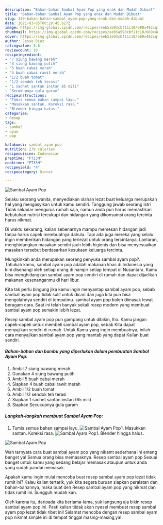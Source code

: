 ```yaml
---
description: "Bahan-bahan Sambal Ayam Pop yang enak dan Mudah Dibuat"
title: "Bahan-bahan Sambal Ayam Pop yang enak dan Mudah Dibuat"
slug: 329-bahan-bahan-sambal-ayam-pop-yang-enak-dan-mudah-dibuat
date: 2021-03-05T00:29:45.627Z
image: https://img-global.cpcdn.com/recipes/eeb5a593cbf11c10/680x482cq70/sambal-ayam-pop-foto-resep-utama.jpg
thumbnail: https://img-global.cpcdn.com/recipes/eeb5a593cbf11c10/680x482cq70/sambal-ayam-pop-foto-resep-utama.jpg
cover: https://img-global.cpcdn.com/recipes/eeb5a593cbf11c10/680x482cq70/sambal-ayam-pop-foto-resep-utama.jpg
author: Jesse Diaz
ratingvalue: 3.6
reviewcount: 10
recipeingredient:
- "7 siung bawang merah"
- "4 siung bawang putih"
- "5 buah cabai merah"
- "4 buah cabai rawit merah"
- "1/2 buah tomat"
- "1/2 sendok teh terasi"
- "1 sachet santan instan 65 mili"
- "Secukupnya gula garam"
recipeinstructions:
- "Tumis semua bahan sampai layu."
- "Masukkan santan. Koreksi rasa."
- "Blender hingga halus."
categories:
- Resep
tags:
- sambal
- ayam
- pop

katakunci: sambal ayam pop 
nutrition: 279 calories
recipecuisine: Indonesian
preptime: "PT13M"
cooktime: "PT33M"
recipeyield: "4"
recipecategory: Dinner

---
```



![Sambal Ayam Pop](https://img-global.cpcdn.com/recipes/eeb5a593cbf11c10/680x482cq70/sambal-ayam-pop-foto-resep-utama.jpg)

Selaku seorang wanita, menyediakan olahan lezat buat keluarga merupakan hal yang mengasyikan untuk kamu sendiri. Tanggung jawab seorang istri Tidak sekadar mengurus rumah saja, namun anda pun harus memastikan kebutuhan nutrisi tercukupi dan hidangan yang dikonsumsi orang tercinta harus nikmat.

Di waktu  sekarang, kalian sebenarnya mampu memesan hidangan jadi tanpa harus capek membuatnya dahulu. Tapi ada juga mereka yang selalu ingin memberikan hidangan yang terlezat untuk orang tercintanya. Lantaran, menghidangkan masakan sendiri jauh lebih higienis dan bisa menyesuaikan masakan tersebut berdasarkan kesukaan keluarga tercinta. 



Mungkinkah anda merupakan seorang penyuka sambal ayam pop?. Tahukah kamu, sambal ayam pop adalah makanan khas di Indonesia yang kini disenangi oleh setiap orang di hampir setiap tempat di Nusantara. Kamu bisa menghidangkan sambal ayam pop sendiri di rumah dan dapat dijadikan makanan kesenanganmu di hari libur.

Kita tak perlu bingung jika kamu ingin menyantap sambal ayam pop, sebab sambal ayam pop tidak sulit untuk dicari dan juga kita pun bisa mengolahnya sendiri di tempatmu. sambal ayam pop boleh dimasak lewat beragam cara. Saat ini telah banyak sekali resep modern yang membuat sambal ayam pop semakin lebih lezat.

Resep sambal ayam pop pun gampang untuk dibikin, lho. Kamu jangan capek-capek untuk membeli sambal ayam pop, sebab Kita dapat menyajikan sendiri di rumah. Untuk Kamu yang ingin membuatnya, inilah cara menyajikan sambal ayam pop yang mantab yang dapat Kalian buat sendiri.

<!--inarticleads1-->

##### Bahan-bahan dan bumbu yang diperlukan dalam pembuatan Sambal Ayam Pop:

1. Ambil 7 siung bawang merah
1. Gunakan 4 siung bawang putih
1. Ambil 5 buah cabai merah
1. Siapkan 4 buah cabai rawit merah
1. Ambil 1/2 buah tomat
1. Ambil 1/2 sendok teh terasi
1. Siapkan 1 sachet santan instan (65 mili)
1. Siapkan Secukupnya gula garam




<!--inarticleads2-->

##### Langkah-langkah membuat Sambal Ayam Pop:

1. Tumis semua bahan sampai layu.
<img src="https://img-global.cpcdn.com/steps/98e8560634af53cb/160x128cq70/sambal-ayam-pop-langkah-memasak-1-foto.jpg" alt="Sambal Ayam Pop">1. Masukkan santan. Koreksi rasa.
<img src="https://img-global.cpcdn.com/steps/216650f32f8f9994/160x128cq70/sambal-ayam-pop-langkah-memasak-2-foto.jpg" alt="Sambal Ayam Pop">1. Blender hingga halus.
<img src="https://img-global.cpcdn.com/steps/14290b434d8470fc/160x128cq70/sambal-ayam-pop-langkah-memasak-3-foto.jpg" alt="Sambal Ayam Pop">



Wah ternyata cara buat sambal ayam pop yang nikamt sederhana ini enteng banget ya! Semua orang bisa memasaknya. Resep sambal ayam pop Sesuai banget untuk kamu yang sedang belajar memasak ataupun untuk anda yang sudah pandai memasak.

Apakah kamu ingin mulai mencoba buat resep sambal ayam pop lezat tidak rumit ini? Kalau kalian tertarik, yuk kita segera buruan siapkan peralatan dan bahan-bahannya, maka buat deh Resep sambal ayam pop yang nikmat dan tidak rumit ini. Sungguh mudah kan. 

Oleh karena itu, daripada kita berlama-lama, yuk langsung aja bikin resep sambal ayam pop ini. Pasti kalian tiidak akan nyesel membuat resep sambal ayam pop lezat tidak ribet ini! Selamat mencoba dengan resep sambal ayam pop nikmat simple ini di tempat tinggal masing-masing,ya!.


